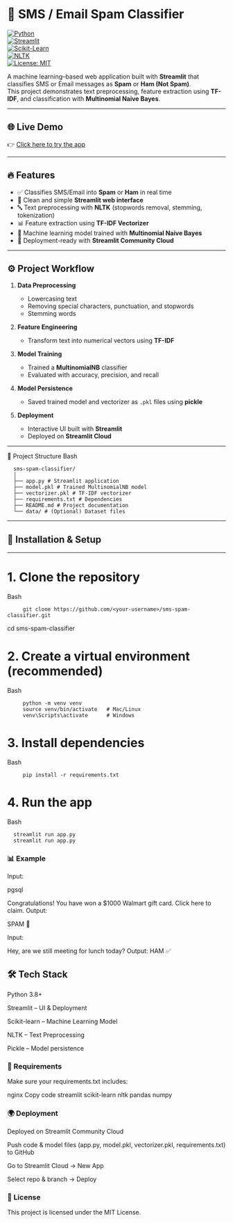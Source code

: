 # 📧 SMS / Email Spam Classifier  

[![Python](https://img.shields.io/badge/Python-3.8+-blue.svg)](https://www.python.org/)  
[![Streamlit](https://img.shields.io/badge/Streamlit-Deployed-brightgreen)](https://share.streamlit.io/)  
[![Scikit-Learn](https://img.shields.io/badge/ML-ScikitLearn-orange)](https://scikit-learn.org/stable/)  
[![NLTK](https://img.shields.io/badge/NLP-NLTK-yellowgreen)](https://www.nltk.org/)  
[![License: MIT](https://img.shields.io/badge/License-MIT-green.svg)](LICENSE)  

A machine learning–based web application built with **Streamlit** that classifies SMS or Email messages as **Spam** or **Ham (Not Spam)**.  
This project demonstrates text preprocessing, feature extraction using **TF-IDF**, and classification with **Multinomial Naive Bayes**. 


---

## 🌐 Live Demo
👉 [Click here to try the app](https://sms-spam-classifier-73uytas2eviu6rvgai9dtr.streamlit.app/)  

---

## 🔥 Features
- ✅ Classifies SMS/Email into **Spam** or **Ham** in real time  
- 🎨 Clean and simple **Streamlit web interface**  
- 🔤 Text preprocessing with **NLTK** (stopwords removal, stemming, tokenization)  
- 📊 Feature extraction using **TF-IDF Vectorizer**  
- 🤖 Machine learning model trained with **Multinomial Naive Bayes**  
- 🚀 Deployment-ready with **Streamlit Community Cloud**  

---

## ⚙️ Project Workflow

1. **Data Preprocessing**
   - Lowercasing text  
   - Removing special characters, punctuation, and stopwords  
   - Stemming words  

2. **Feature Engineering**
   - Transform text into numerical vectors using **TF-IDF**  

3. **Model Training**
   - Trained a **MultinomialNB** classifier  
   - Evaluated with accuracy, precision, and recall  

4. **Model Persistence**
   - Saved trained model and vectorizer as `.pkl` files using **pickle**  

5. **Deployment**
   - Interactive UI built with **Streamlit**  
   - Deployed on **Streamlit Cloud**  

---

📂 Project Structure
 Bash
 
      sms-spam-classifier/
      │
      ├── app.py # Streamlit application
      ├── model.pkl # Trained MultinomialNB model
      ├── vectorizer.pkl # TF-IDF vectorizer
      ├── requirements.txt # Dependencies
      ├── README.md # Project documentation
      └── data/ # (Optional) Dataset files



---


## 🚀 Installation & Setup
---


# 1. Clone the repository
   Bash
   
         git clone https://github.com/<your-username>/sms-spam-classifier.git
cd sms-spam-classifier

# 2. Create a virtual environment (recommended)
   Bash
   
         python -m venv venv
         source venv/bin/activate   # Mac/Linux
         venv\Scripts\activate      # Windows

# 3. Install dependencies
   Bash
   
         pip install -r requirements.txt

# 4. Run the app
   Bash
   
      streamlit run app.py
      streamlit run app.py
### 📊 Example
Input:

pgsql

   Congratulations! You have won a $1000 Walmart gift card. Click here to claim.
Output:

   SPAM 🚨
   
Input:

   Hey, are we still meeting for lunch today?
Output:
   HAM ✅
## 🛠️ Tech Stack
Python 3.8+

Streamlit – UI & Deployment

Scikit-learn – Machine Learning Model

NLTK – Text Preprocessing

Pickle – Model persistence

### 📌 Requirements
Make sure your requirements.txt includes:

nginx
Copy code
streamlit
scikit-learn
nltk
pandas
numpy
### 🌍 Deployment
Deployed on Streamlit Community Cloud

Push code & model files (app.py, model.pkl, vectorizer.pkl, requirements.txt) to GitHub

Go to Streamlit Cloud → New App

Select repo & branch → Deploy

### 📜 License
This project is licensed under the MIT License.

